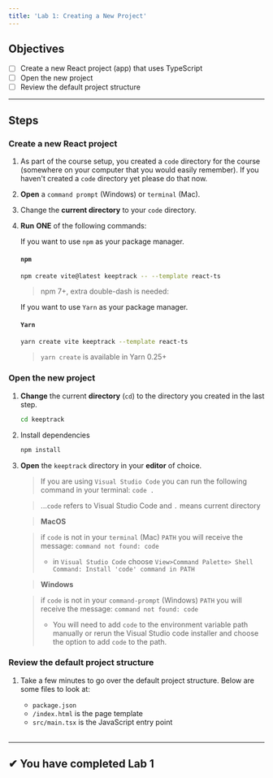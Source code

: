 ```yaml
---
title: 'Lab 1: Creating a New Project'
---
```


## Objectives

- [ ] Create a new React project (app) that uses TypeScript
- [ ] Open the new project
- [ ] Review the default project structure

---

## Steps

### Create a new React project

1. As part of the course setup, you created a `code` directory for the course (somewhere on your computer that you would easily remember). If you haven't created a `code` directory yet please do that now.
2. **Open** a `command prompt` (Windows) or `terminal` (Mac).
3. Change the **current directory** to your `code` directory.
4. **Run** **ONE** of the following commands:

   If you want to use `npm` as your package manager.

   #### `npm`

   ```bash
   npm create vite@latest keeptrack -- --template react-ts
   ```

   > npm 7+, extra double-dash is needed:

   If you want to use `Yarn` as your package manager.

   #### `Yarn`

   ```bash
   yarn create vite keeptrack --template react-ts
   ```

   > `yarn create` is available in Yarn 0.25+

### Open the new project

1. **Change** the current **directory** (`cd`) to the directory you created in the last step.
   ```bash
   cd keeptrack
   ```
2. Install dependencies
   ```bash
   npm install
   ```
3. **Open** the `keeptrack` directory in your **editor** of choice.

   > If you are using `Visual Studio Code` you can run the following command in your terminal: `code .`

   > ...`code` refers to Visual Studio Code and `.` means current directory

   > **MacOS**

   > if `code` is not in your `terminal` (Mac) `PATH` you will receive the message:
   > `command not found: code`
   >
   > - in `Visual Studio Code` choose `View>Command Palette> Shell Command: Install 'code' command in PATH`

   > **Windows**

   > if `code` is not in your `command-prompt` (Windows) `PATH` you will receive the message:
   > `command not found: code`
   >
   > - You will need to add `code` to the environment variable path manually or rerun the Visual Studio code installer and choose the option to add `code` to the path.

### Review the default project structure

1.  Take a few minutes to go over the default project structure. Below are some files to look at:

    - `package.json`
    - `/index.html` is the page template
    - `src/main.tsx` is the JavaScript entry point

    <br/>

---

## &#10004; You have completed Lab 1
